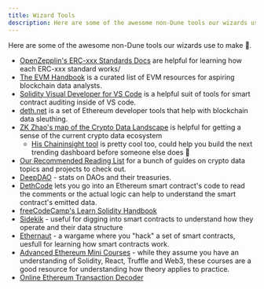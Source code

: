 ```yaml
---
title: Wizard Tools
description: Here are some of the awesome non-Dune tools our wizards use to make 🎇.
---
```


Here are some of the awesome non-Dune tools our wizards use to make 🎇.

- [OpenZepplin's ERC-xxx Standards Docs](https://docs.openzeppelin.com/contracts/4.x/tokens) are helpful for learning how each ERC-xxx standard works/
- [The EVM Handbook](https://noxx3xxon.notion.site/noxx3xxon/The-EVM-Handbook-bb38e175cc404111a391907c4975426d) is a curated list of EVM resources for aspiring blockchain data analysts.
- [Solidity Visual Developer for VS Code](https://marketplace.visualstudio.com/items?itemName=tintinweb.solidity-visual-auditor) is a helpful suit of tools for smart contract auditing inside of VS code.
- [deth.net](https://deth.net) is a set of Ethereum developer tools that help with blockchain data sleuthing.
- [ZK Zhao's map of the Crypto Data Landscape](https://twitter.com/zk7hao/status/1576492616715116547) is helpful for getting a sense of the current crypto data ecosystem
  - [His Chaininsight tool](https://twitter.com/zk7hao/status/1361948073300164609?cxt=HHwWgoCs-dCjzuYlAAAA) is pretty cool too, could help you build the next trending dashboard before someone else does 🧙
- [Our Recommended Reading List](../recommended-reading.md) for a bunch of guides on crypto data topics and projects to check out.
- [DeepDAO](https://deepdao.io/organizations) - stats on DAOs and their treasuries.
- [DethCode](https://etherscan.deth.net) lets you go into an Ethereum smart contract's code to read the comments or the actual logic can help to understand the smart contract's emitted data.
- [freeCodeCamp's Learn Solidity Handbook](https://www.freecodecamp.org/news/learn-solidity-handbook/)
- [Sidekik](https://sidekik.xyz/) - useful for digging into smart contracts to understand how they operate and their data structure
- [Ethernaut](https://ethernaut.openzeppelin.com/) - a wargame where you "hack" a set of smart contracts, uesfull for learning how smart contracts work.
- [Advanced Ethereum Mini Courses](https://ethereum-blockchain-developer.com/100-advanced-ethereum/) - while they assume you have an understanding of Solidity, React, Truffle and Web3, these courses are a good resource for understanding how theory applies to practice.
- [Online Ethereum Transaction Decoder](https://www.ethereumdecoder.com/)
